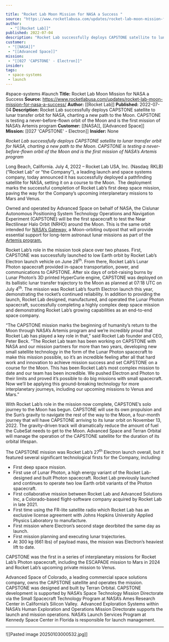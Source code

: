 ```yaml
---

title: "Rocket Lab Moon Mission for NASA a Success "
source: "https://www.rocketlabusa.com/updates/rocket-lab-moon-mission-for-nasa-a-success/"
author:
  - "[[Rocket Lab]]"
published: 2022-07-04
description: "Rocket Lab successfully deploys CAPSTONE satellite to lunar transfer orbit for NASA, charting a new path to the Moon. CAPSTONE is testing a never-before-flown orbit of the Moon and is the first mission of NASA’s Artemis program"
customer: 
 - "[[NASA]]"
 - "[[Advanced Space]]"
mission: 
 - "[[027 'CAPSTONE' - Electron]]"
insider:
tags:
 - space-systems
 - launch
---
```


#space-systems #launch
**Title:** Rocket Lab Moon Mission for NASA a Success 
**Source:** https://www.rocketlabusa.com/updates/rocket-lab-moon-mission-for-nasa-a-success/
**Author:** [[Rocket Lab]]
**Published:** 2022-07-04
**Description:** Rocket Lab successfully deploys CAPSTONE satellite to lunar transfer orbit for NASA, charting a new path to the Moon. CAPSTONE is testing a never-before-flown orbit of the Moon and is the first mission of NASA’s Artemis program
**Customer:** [[NASA]], [[Advanced Space]]
**Mission:** [[027 'CAPSTONE' - Electron]]
**Insider:** None

*Rocket Lab successfully deploys CAPSTONE satellite to lunar transfer orbit for NASA, charting a new path to the Moon. CAPSTONE is testing a never-before-flown orbit of the Moon and is the first mission of NASA’s Artemis program*

Long Beach, California. July 4, 2022 – Rocket Lab USA, Inc. (Nasdaq: RKLB) (“Rocket Lab” or “the Company”), a leading launch and space systems company, today announced it has successfully deployed a pathfinding satellite for NASA, setting it on a course to the Moon.  The deployment marks the successful completion of Rocket Lab’s first deep space mission, paving the way for the Company’s upcoming interplanetary missions to Mars and Venus. 

Owned and operated by Advanced Space on behalf of NASA, the Cislunar Autonomous Positioning System Technology Operations and Navigation Experiment (CAPSTONE) will be the first spacecraft to test the Near Rectilinear Halo Orbit (NRHO) around the Moon. This is the same orbit intended for [NASA’s Gateway,](https://www.nasa.gov/gateway/overview) a Moon-orbiting outpost that will provide essential support for long-term astronaut lunar missions as part of the [Artemis program.](https://www.nasa.gov/specials/artemis/)

Rocket Lab’s role in the mission took place over two phases. First, CAPSTONE was successfully launched to low Earth orbit by Rocket Lab’s Electron launch vehicle on June 28<sup>th</sup>. From there, Rocket Lab’s Lunar Photon spacecraft provided in-space transportation, power, and communications to CAPSTONE. After six days of orbit-raising burns by Lunar Photon’s 3D printed HyperCurie engine, CAPSTONE was deployed on its ballistic lunar transfer trajectory to the Moon as planned at 07:18 UTC on July 4<sup>th</sup>. The mission was Rocket Lab’s fourth Electron launch this year, demonstrating the rocket’s continued reliability. In addition to providing the launch, Rocket Lab designed, manufactured, and operated the Lunar Photon spacecraft, successfully completing a highly complex deep space mission and demonstrating Rocket Lab’s growing capabilities as an end-to-end space company.

“The CAPSTONE mission marks the beginning of humanity’s return to the Moon through NASA’s Artemis program and we’re incredibly proud that Rocket Lab has played a key role in that,” said Rocket Lab founder and CEO, Peter Beck. “The Rocket Lab team has been working on CAPSTONE with NASA and our mission partners for more than two years, developing new small satellite technology in the form of the Lunar Photon spacecraft to make this mission possible, so it’s an incredible feeling after all that hard work and innovation to achieve mission success and set CAPSTONE on a course for the Moon. This has been Rocket Lab’s most complex mission to date and our team has been incredible. We pushed Electron and Photon to their limits and proved it’s possible to do big missions with small spacecraft. Now we’ll be applying this ground-breaking technology for more interplanetary journeys, including our upcoming missions to Venus and Mars.”

With Rocket Lab’s role in the mission now complete, CAPSTONE’s solo journey to the Moon has begun. CAPSTONE will use its own propulsion and the Sun’s gravity to navigate the rest of the way to the Moon, a four-month journey that will have CAPSTONE arriving to its lunar orbit on November 13, 2022. The gravity-driven track will dramatically reduce the amount of fuel the CubeSat needs to get to the Moon. Advanced Space and Terran Orbital will manage the operation of the CAPSTONE satellite for the duration of its orbital lifespan.

The CAPSTONE mission was Rocket Lab’s 27<sup>th</sup> Electron launch overall, but it featured several significant technological firsts for the Company, including:

- First deep space mission.
- First use of Lunar Photon, a high energy variant of the Rocket Lab-designed and built Photon spacecraft. Rocket Lab previously launched and continues to operate two low Earth orbit variants of the Photon spacecraft.
- First collaborative mission between Rocket Lab and Advanced Solutions Inc, a Colorado-based flight-software company acquired by Rocket Lab in late 2021.
- First time using the FR-lite satellite radio which Rocket Lab has an exclusive license agreement with Johns Hopkins University Applied Physics Laboratory to manufacture.
- First mission where Electron’s second stage deorbited the same day as launch.
- First mission planning and executing lunar trajectories.
- At 300 kg (661 lbs) of payload mass, the mission was Electron’s heaviest lift to date.

CAPSTONE was the first in a series of interplanetary missions for Rocket Lab’s Photon spacecraft, including the ESCAPADE mission to Mars in 2024 and Rocket Lab’s upcoming private mission to Venus. 

Advanced Space of Colorado, a leading commercial space solutions company, owns the CAPSTONE satellite and operates the mission. CAPSTONE was designed and built by Terran Orbital. CAPSTONE development is supported by NASA’s Space Technology Mission Directorate via the Small Spacecraft Technology Program at NASA’s Ames Research Center in California’s Silicon Valley.  Advanced Exploration Systems within NASA’s Human Exploration and Operations Mission Directorate supports the launch and mission operations. NASA’s Launch Services Program at Kennedy Space Center in Florida is responsible for launch management.

---

![[Pasted image 20250103000532.jpg]]